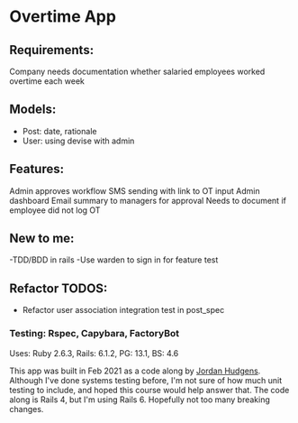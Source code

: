 # Overtime App

## Requirements:
Company needs documentation whether salaried employees worked overtime each week

## Models: 
* Post: date, rationale
* User: using devise with admin

## Features:
Admin approves workflow
SMS sending with link to OT input
Admin dashboard
Email summary to managers for approval
Needs to document if employee did not log OT

## New to me:
-TDD/BDD in rails
-Use warden to sign in for feature test

## Refactor TODOS:
- Refactor user association integration test in post_spec


### Testing: Rspec, Capybara, FactoryBot



Uses: Ruby 2.6.3, Rails: 6.1.2, PG: 13.1, BS: 4.6

This app was built in Feb 2021 as a code along by [Jordan Hudgens](https://www.udemy.com/course/professional-ruby-on-rails-coding-course/learn/lecture/5529548#overview). Although I've done systems testing before, I'm not sure of how much unit testing to include, and hoped this course would help answer that. The code along is Rails 4, but I'm using Rails 6. Hopefully not too many breaking changes. 


